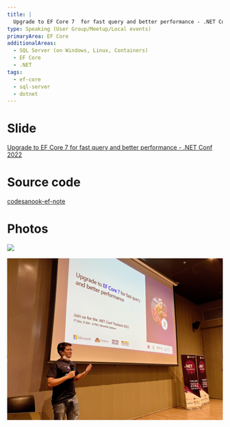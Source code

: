 ```yaml
---
title: |
  Upgrade to EF Core 7  for fast query and better performance - .NET Conf 2022
type: Speaking (User Group/Meetup/Local events)
primaryArea: EF Core
additionalAreas: 
  - SQL Server (on Windows, Linux, Containers) 
  - EF Core 
  - .NET
tags:	
  - ef-core
  - sql-server
  - dotnet
---
```


# Slide
[Upgrade to EF Core 7  for fast query and better performance - .NET Conf 2022](https://docs.google.com/presentation/d/1uPs_LV2ulAcWr1UuXA54dFzrizn1WH29cZmG29W2CJ0/edit#slide=id.g1bb543cc0cc_0_0)


# Source code
[codesanook-ef-note](https://github.com/codesanook/codesanook-ef-note)


# Photos 

![](pictures/dotnet-conf-2022/ef-core-7-session-picture.png)

![](pictures/dotnet-conf-2022/presenting-ef-core-7.png)
